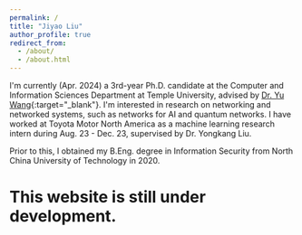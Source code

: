 ```yaml
---
permalink: /
title: "Jiyao Liu"
author_profile: true
redirect_from: 
  - /about/
  - /about.html
---
```



I'm currently (Apr. 2024) a 3rd-year Ph.D. candidate at the Computer and Information Sciences Department at Temple University, advised by [Dr. Yu Wang](https://cis.temple.edu/~yu/){:target="_blank"}. I'm interested in research on networking and networked systems, such as networks for AI and quantum networks. I have worked at Toyota Motor North America as a machine learning research intern during Aug. 23 - Dec. 23, supervised by Dr. Yongkang Liu.

Prior to this, I obtained my B.Eng. degree in Information Security from North China University of Technology in 2020.


# This website is still under development.
